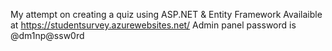 My attempt on creating a quiz using ASP.NET & Entity Framework
Availaible at https://studentsurvey.azurewebsites.net/
Admin panel password is @dm1np@ssw0rd
